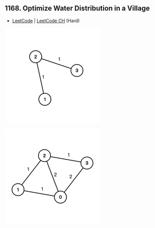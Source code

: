 ## 1168. Optimize Water Distribution in a Village

-  [LeetCode](https://leetcode.com/problems/optimize-water-distribution-in-a-village/) | [LeetCode CH](https://leetcode.cn/problems/optimize-water-distribution-in-a-village/) (Hard)

![1168_0](../assets/1168_0.png)

![1168_1](../assets/1168_1.png)
